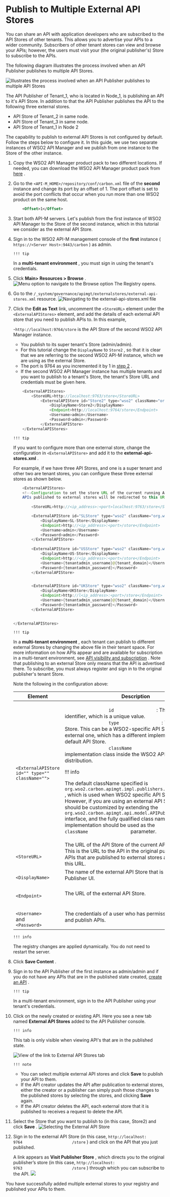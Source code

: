 # Publish to Multiple External API Stores

You can share an API with application developers who are subscribed to the API Stores of other tenants. This allows you to advertise your APIs to a wider community. Subscribers of other tenant stores can view and browse your APIs; however, the users must visit your (the original publisher's) Store to subscribe to the APIs.

The following diagram illustrates the process involved when an API Publisher publishes to multiple API Stores.

![Illustrates the process involved when an API Publisher publishes to multiple API Stores](/assets/attachments/103332470/103332466.png)

The API Publisher of Tenant\_1, who is located in Node\_1, is publishing an API to it's API Store. In addition to that the API Publisher publishes the API to the following three external stores.

-   API Store of Tenant\_2 in same node.
-   API Store of Tenant\_3 in same node.
-   API Store of Tenant\_1 in Node 2

The capability to publish to external API Stores is not configured by default. Follow the steps below to configure it. In this guide, we use two separate instances of WSO2 API Manager and we publish from one instance to the Store of the other instance.

1.  Copy the WSO2 API Manager product pack to two different locations.
    If needed, you can download the WSO2 API Manager product pack from [here](http://wso2.com/products/api-manager/) .
2.  Go to the `<API-M_HOME>/repository/conf/carbon.xml` file of the **second** instance and change its port by an offset of 1.
    The port offset is set to avoid the port conflicts that occur when you run more than one WSO2 product on the same host.

    ``` xml
        <Offset>1</Offset>
    ```

3.  Start both API-M servers.
    Let's publish from the first instance of WSO2 API Manager to the Store of the second instance, which in this tutorial we consider as the external API Store.
4.  Sign in to the WSO2 API-M management console of the **first** instance ( `https://<Server Host>:9443/carbon` ) as admin.

        !!! tip
    In a **multi-tenant environment** , you must sign in using the tenant's credentials.


5.  Click **Main&gt; Resources &gt; Browse** .
    ![Menu option to navigate to the Browse option](/assets/attachments/103332470/103332465.png)
    The Registry opens.

6.  Go to the `/_system/governance/apimgt/externalstores/external-api-stores.xml` resource.
    ![Navigating to the external-api-stores.xml file](/assets/attachments/103332470/103332464.png)

7.  Click the **Edit as Text** link, uncomment the `<StoreURL>` element under the `<ExternalAPIStores>` element, and add the details of each external API store that you need to publish APIs to.
    In this example,

    -`http://localhost:9764/store` is the API Store of the second WSO2 API Manager instance.
    -   You publish to its super tenant's Store (admin/admin).
    -   For this tutorial change the `DisplayName` to `Store2` , so that it is clear that we are referring to the second WSO2 API-M instance, which we are using as the external Store.
    -   The port is 9764 as you incremented it by 1 in [step 2](#PublishtoMultipleExternalAPIStores-step2) .
    -   If the second WSO2 API Manager instance has multiple tenants and you want to publish to a tenant's Store, the tenant's Store URL and credentials must be given here.

    ``` java
        <ExternalAPIStores>
            <StoreURL>http://localhost:9763/store</StoreURL>
                <ExternalAPIStore id="Store2" type="wso2" className="org.wso2.carbon.apimgt.impl.publishers.WSO2APIPublisher">
                    <DisplayName>Store2</DisplayName>
                    <Endpoint>http://localhost:9764/store</Endpoint>
                    <Username>admin</Username>
                    <Password>admin</Password>
                </ExternalAPIStore>
        </ExternalAPIStores>
    ```

        !!! tip
    If you want to configure more than one external store, change the configuration in `<ExternalAPIStore>` and add it to the **external-api-stores.xml** .

    For example, if we have three API Stores, and one is a super tenant and other two are tenant stores, you can configure these three external stores as shown below.

    ``` java
        <ExternalAPIStores>
        <!--Configuration to set the store URL of the current running APIM deployment. 
        APIs published to external stores will be redirected to this URL-->
        
            <StoreURL>http://<ip_address>:<port>localhost:9763/store</StoreURL>

            <ExternalAPIStore id="SLStore" type="wso2" className="org.wso2.carbon.apimgt.impl.publishers.WSO2APIPublisher">
                <DisplayName>SL-Store</DisplayName>
                <Endpoint>http://<ip_address>:<port>/store</Endpoint>
                <Username>admin</Username>
                <Password>admin</Password>
            </ExternalAPIStore>
              
            <ExternalAPIStore id="USStore" type="wso2" className="org.wso2.carbon.apimgt.impl.publishers.WSO2APIPublisher">
                <DisplayName>US-Store</DisplayName>
                <Endpoint>http://<ip_address>:<port>/store</Endpoint>
                <Username>{tenantadmin_username}@{tenant_domain}</Username>
                <Password>{tenantadmin_password}</Password>
            </ExternalAPIStore>


            <ExternalAPIStore id="UKStore" type="wso2" className="org.wso2.carbon.apimgt.impl.publishers.WSO2APIPublisher">
                <DisplayName>UKStore</DisplayName>
                <Endpoint>http://l<ip_address>:<port>/store</Endpoint>
                <Username>{tenantadmin_username}@{tenant_domain}</Username>
                <Password>{tenantadmin_password}</Password>
            </ExternalAPIStore>
        

    </ExternalAPIStores>
    ```
        !!! tip
    In a **multi-tenant environment** , each tenant can publish to different external Stores by changing the above file in their tenant space. For more information on how APIs appear and are available for subscription in a multi-tenant environment, see [API visibility and subscription](Key-Concepts_103328852.html#KeyConcepts-APIvisibilityandsubscription) . Note that publishing to an external Store only means that the API is advertised there. To subscribe, you must always register and sign in to the original publisher's tenant Store.


    Note the following in the configuration above:

    <table>
    <thead>
    <tr class="header">
    <th>Element</th>
    <th>Description</th>
    </tr>
    </thead>
    <tbody>
    <tr class="odd">
    <td><p><code>                &lt;ExternalAPIStore id=&quot;&quot; type=&quot;&quot; className=&quot;&quot;&gt;               </code></p></td>
    <td><div class="content-wrapper">
    <p><code>                 id                </code> : The external store identifier, which is a unique value.<br />
    <code>                 type                </code> : The type of the Store. This can be a WSO2-specific API Store or an external one, which has a different implementation from the default API Store.<br />
    <code>                 className                </code> : The implementation class inside the WSO2 API Manager distribution.</p>
        !!! info
        <p>The default className specified is <code>                 org.wso2.carbon.apimgt.impl.publishers.WSO2APIPublisher                </code> , which is used when WSO2 specific API Store is used. However, if you are using an external API Store, the class should be customized by extending the <code>                                   org.wso2.carbon.apimgt.api.model.APIPublisher                                 </code> interface, and the fully qualified class name of the new implementation should be used as the <code>                 className                </code> parameter.</p>

    </div></td>
    </tr>
    <tr class="even">
    <td><p><code>                &lt;StoreURL&gt;               </code></p></td>
    <td>The URL of the API Store of the current API-M deployment. This is the URL to the API in the original publisher's store. APIs that are published to external stores are redirected to this URL.</td>
    </tr>
    <tr class="odd">
    <td><code>               &lt;DisplayName&gt;              </code></td>
    <td>The name of the external API Store that is displayed in the Publisher UI.</td>
    </tr>
    <tr class="even">
    <td><p><code>                &lt;Endpoint&gt;               </code></p></td>
    <td>The URL of the external API Store.</td>
    </tr>
    <tr class="odd">
    <td><code>               &lt;Username&gt;              </code> and <code>               &lt;Password&gt;              </code></td>
    <td><p>The credentials of a user who has permissions to create and publish APIs.</p></td>
    </tr>
    </tbody>
    </table>

        !!! info
    The registry changes are applied dynamically. You do not need to restart the server.


8.  Click **Save Content** .

9.  Sign in to the API Publisher of the first instance as admin/admin and if you do not have any APIs that are in the published state created, [create an API](_Create_and_Publish_an_API_) .

        !!! tip
    In a multi-tenant environment, sign in to the API Publisher using your tenant's credentials.


10. Click on the newly created or existing API.
    Here you see a new tab named **External API Stores** added to the API Publisher console.

        !!! info
    This tab is only visible when viewing API's that are in the published state.


    ![View of the link to External API Stores tab](/assets/attachments/103332470/103332463.png)

        !!! note
    -   You can select multiple external API stores and click **Save** to publish your API to them.
    -   If the API creator updates the API after publication to external stores, either the creator or a publisher can simply push those changes to the published stores by selecting the stores, and clicking **Save** again.
    -   If the API creator deletes the API, each external store that it is published to receives a request to delete the API.


11. Select the Store that you want to publish to (in this case, Store2) and click **Save** .
    ![Selecting the External API Store](/assets/attachments/103332470/103332467.png)

12. Sign in to the external API Store (in this case, `http://localhost:                       9764                      /store` ) and click on the API that you just published.

    A link appears as **Visit Publisher Store** , which directs you to the original publisher’s store (in this case, `http://localhost:                       9763                      /store` ) through which you can subscribe to the API.
    ![](/assets/attachments/103332470/103332462.png)

You have successfully added multiple external stores to your registry and published your APIs to them.
